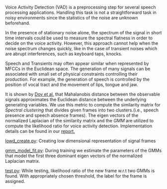Voice Activity Detection (VAD) is a preprocessing step for several speech processing applications. Handling this task is not a straightforward task in noisy environments since the statistics of the noise are unknown beforehand.

In the presence of stationary noise alone, the spectrum of the signal in short time intervals could be used to measure the spectral
flatness in order to decide on the voice activity. However, this approach cannot help when the noise spectrum changes quickly, like in the case of transient noises which are abrupt interferences, such as keyboard taps, knocks.

Speech and Transients may often appear similar when represented by MFCCs in the Euclidean space. The generation of many signals can be associated with small set of physical constraints controlling their production. For example, the generation of speech is controlled by the position of vocal tract and the movement of lips, tongue and jaw. 

It is shown by [Dov et al.](https://israelcohen.com/wp-content/uploads/2018/05/TASLP_Dec2016.pdf) that Mahalanobis distance between the observable signals approximates the Euclidean distance between the underlying generating variables. We use this metric to compute the similarity matrix for *Spectral clustering* that divides given frames into two clusters.(i.e., speech presence and speech absence frames). The eigen vectors of the normalized Laplacian of the similarity matrix and the *GMM* are utilized to compute the likelihood ratio for voice activity detection. Implementation details can be found in our [report.](https://github.com/varshapendyala/Voice-Activity-Detection/blob/master/voice-activity-detection.pdf)

[lowd_create.py](https://github.com/varshapendyala/Voice-Activity-Detection/blob/master/lowd_create.py): Creating low dimensional representation of signal frames

[gmm_model_fit.py](https://github.com/varshapendyala/Voice-Activity-Detection/blob/master/gmm_model_fit.py): During training we estimate the parameters of the GMMs that model the first three dominant eigen vectors of the normalized Laplacian matrix.

[test.py](https://github.com/varshapendyala/Voice-Activity-Detection/blob/master/test.py): While testing, likelihood ratio of the new frame w.r.t two GMMs is found. With appropriately chosen threshold, the label for the frame is assigned.
